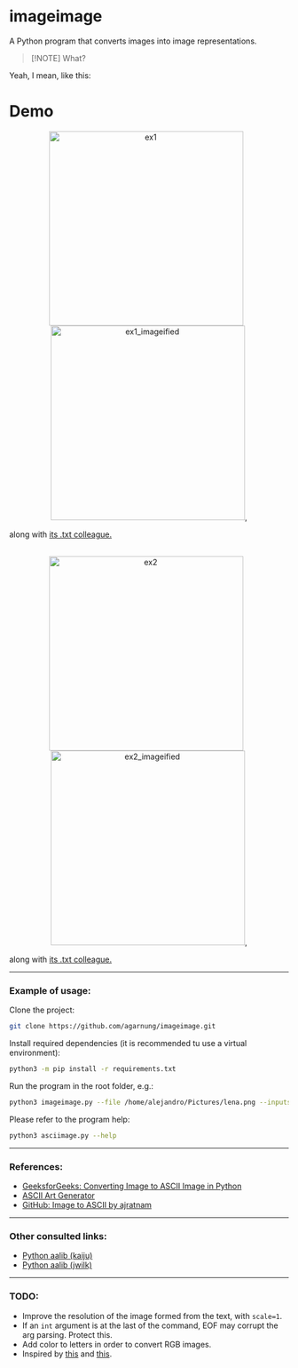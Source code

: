 # imageimage

A Python program that converts images into image representations.

> [!NOTE] What?

Yeah, I mean, like this:

# Demo

<p align="center">
  <img src="./assets/ex1.png" alt="ex1" title="ex1" style="display: inline-block; margin-right: 10px; width: 350px; height: 350px;" />
  <img src="./assets/ex1_imageified" alt="ex1_imageified" title="ex1_imageified" style="display: inline-block; width: 350px; height: 350px;" />,
</p>
along with <a href="https://github.com/agarnung/asciimage/blob/main/assets/circle_ascii.txt" target="_blank">its .txt colleague.</a>
<br></br>
<p align="center">
  <img src="./assets/ex2.png" alt="ex2" title="ex2" style="display: inline-block; margin-right: 10px; width: 350px; height: 350px;" />
  <img src="./assets/ex2_imageified" alt="ex2_imageified" title="ex2_imageified" style="display: inline-block; width: 350px; height: 350px;" />,
</p>
along with <a href="https://github.com/agarnung/asciimage/blob/main/assets/lena_ascii.txt" target="_blank">its .txt colleague.</a>

---

### Example of usage:

Clone the project:
```bash
git clone https://github.com/agarnung/imageimage.git
```

Install required dependencies (it is recommended tu use a virtual environment):
```bash
python3 -m pip install -r requirements.txt
```

Run the program in the root folder, e.g.:
```bash
python3 imageimage.py --file /home/alejandro/Pictures/lena.png --inputs ./image_database --out ./results 
```

Please refer to the program help:
```bash
python3 asciimage.py --help
```

---

### References:

- [GeeksforGeeks: Converting Image to ASCII Image in Python](https://www.geeksforgeeks.org/converting-image-ascii-image-python/)
- [ASCII Art Generator](https://dahtah.github.io/imager/ascii_art.html)
- [GitHub: Image to ASCII by ajratnam](https://github.com/ajratnam/image-to-ascii)

---

### Other consulted links:

- [Python aalib (kaiju)](https://github.com/kaiju/python-aalib/tree/master)
- [Python aalib (jwilk)](https://github.com/jwilk/python-aalib)

---

### TODO:

- Improve the resolution of the image formed from the text, with `scale=1`.
- If an `int` argument is at the last of the command, EOF may corrupt the arg parsing. Protect this.
- Add color to letters in order to convert RGB images.
- Inspired by [this](https://susanqq.github.io/UTKFace/icon/logoWall2.jpg) and [this](https://github.com/agarnung/asciimage/tree/main).

